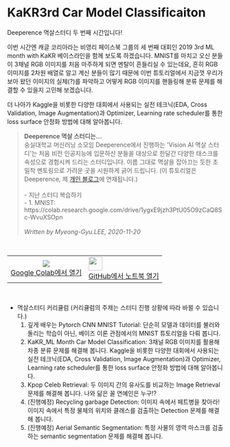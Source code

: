 # KaKR3rd Car Model Classificaiton
Deeperence 멱살스터디 두 번째 시간입니다! <br>

이번 시간엔 캐글 코리아라는 비영리 페이스북 그룹의 세 번째 대회인 2019 3rd ML month with KaKR 베이스라인을 함께 보도록 하겠습니다. MNIST를 마치고 오신 분들이 3채널 RGB 이미지를 처음 마주하게 되면 멘탈이 흔들리실 수 있는데요, 흔히 RGB 이미지를 2차원 배열로 알고 계신 분들이 많기 때문에 이번 튜토리얼에서 지금껏 우리가 보아 왔던 이미지의 실체(?)를 파악하고 어떻게 RGB 이미지를 핸들링해 분류 문제를 해결할 수 있을지 고민해 보겠습니다.<br>

더 나아가 Kaggle을 비롯한 다양한 대회에서 사용되는 실전 테크닉(EDA, Cross Validation, Image Augmentation)과 Optimizer, Learning rate scheduler를 통한 loss surface 안정화 방법에 대해 알아봅니다.

<blockquote>
<b>Deeperence 멱살 스터디는...</b><br>
숭실대학교 머신러닝 소모임 Deeperence에서 진행하는 'Vision AI 멱살 스터디'는 처음 비전 인공지능에 입문하신 분들을 대상으로 한달간 다양한 태스크를 속성으로 경험시켜 드리는 스터디입니다. 이름 그대로 멱살을 잡아끄는 듯한 초밀착 멘토링으로 가려운 곳을 시원하게 긁어 드립니다. (이 튜토리얼은 Deeperence, 제 <a href = "https://brstar96.github.io/">개인 블로그</a>에 연재됩니다.)<br><br>
- 지난 스터디 복습하기<br>
  - 1. MNIST: https://colab.research.google.com/drive/1ygxE9jzh3PtU05O9zCaQ8Sc-WvuXSOpn <br>  
 <br>
<i>Written by Myeong-Gyu.LEE, 2020-11-20</i>
</blockquote>
</blockquote>
<br>

<center>
<table align="center">
<tbody><tr><td><center>
  <a target="_blank" href="https://colab.research.google.com/drive/1p5GEx8UzGcBu-Nxjd8XxYQTBYh0Xlk8h?usp=sharing">
    <img src="https://camo.githubusercontent.com/dfbf50eed8dd2dea5f3e0beaaf2001eeca77f314/68747470733a2f2f7777772e74656e736f72666c6f772e6f72672f696d616765732f636f6c61625f6c6f676f5f333270782e706e67" data-canonical-src="https://www.tensorflow.org/images/colab_logo_32px.png"><br>Google Colab에서 열기
  </a></center>
</td>
    
<td>
  <a target="_blank" href="https://github.com/brstar96/Deeperence_AIStudy/blob/master/02_KaKR3rd_CarModelClassificaiton/02_KaKR3rd_CarModelClassificaiton.ipynb">
    <img width="32px" src="https://camo.githubusercontent.com/9a6bfd119aeed95f13553a994f2d1cd97e033768/68747470733a2f2f7777772e74656e736f72666c6f772e6f72672f696d616765732f4769744875622d4d61726b2d333270782e706e67" data-canonical-src="https://www.tensorflow.org/images/GitHub-Mark-32px.png"><br>GitHub에서 노트북 열기</a>
</td>
</tr></tbody></table>
</center>

<br>

* 멱살스터디 커리큘럼 (커리큘럼의 주제는 스터디 진행 상황에 따라 바뀔 수 있습니다.)
  1. 깊게 배우는 Pytorch CNN MNIST Tutorial: 단순히 모델과 데이터를 불러와 돌리는 학습이 아닌, 베이즈 이론 관점에서의 MNIST 튜토리얼을 다뤄 봅니다. 
  2. KaKR_ML Month Car Model Classification: 3채널 RGB 이미지를 활용해 차종 분류 문제를 해결해 봅니다. Kaggle을 비롯한 다양한 대회에서 사용되는 실전 테크닉(EDA, Cross Validation, Image Augmentation)과 Optimizer, Learning rate scheduler를 통한 loss surface 안정화 방법에 대해 알아봅니다.
  3. Kpop Celeb Retrieval: 두 이미지 간의 유사도를 비교하는 Image Retrieval 문제를 해결해 봅니다. 나와 닮은 꼴 연예인은 누구!?
  4. (진행예정) Recycling garbage Detection: 이미지 속에서 페트병을 찾아라! 이미지 속에서 특정 물체의 위치와 클래스를 검출하는 Detection 문제를 해결해 봅니다. 
  5. (진행예정) Aerial Semantic Segmentation: 특정 사물의 영역 마스크를 검출하는 semantic segmentation 문제를 해결해 봅니다. 
